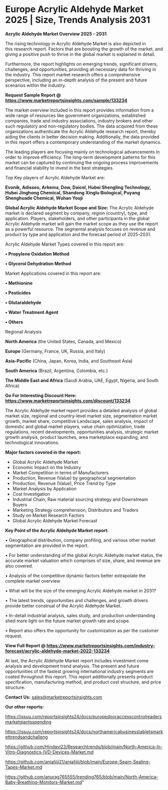  # Europe Acrylic Aldehyde Market 2025 | Size, Trends Analysis 2031

<Strong> Acrylic Aldehyde Market Overview 2025 - 2031</strong>

The rising technology in Acrylic Aldehyde Market is also depicted in this research report. Factors that are boosting the growth of the market, and giving a positive push to thrive in the global market is explained in detail.

Furthermore, the report highlights on emerging trends, significant drivers, challenges, and opportunities, providing all necessary data for thriving in the industry. This report market research offers a comprehensive perspective, including an in-depth analysis of the present and future scenarios within the industry.

<strong>Request Sample Report @ <a href=https://www.marketreportsinsights.com/sample/133234>https://www.marketreportsinsights.com/sample/133234</a></strong>

The market overview included in this report provides information from a wide range of resources like government organizations, established companies, trade and industry associations, industry brokers and other such regulatory and non-regulatory bodies. The data acquired from these organizations authenticate the Acrylic Aldehyde research report, thereby aiding the clients in better decision making. Additionally, the data provided in this report offers a contemporary understanding of the market dynamics.

The leading players are focusing mainly on technological advancements in order to improve efficiency. The long-term development patterns for this market can be captured by continuing the ongoing process improvements and financial stability to invest in the best strategies.

Top Key players of Acrylic Aldehyde Market are:

<strong>Evonik, Adisseo, Arkema, Dow, Daicel, Hubei Shengling Technology, Hubei Jinghong Chemical, Shandong Xinglu Biological, Puyang Shenghuade Chemical, Wuhan Youji</strong>

<strong><b>Global Acrylic Aldehyde Market Scope and Size:</b></strong>
The Acrylic Aldehyde market is declared segment by company, region (country), type, and application. Players, stakeholders, and other participants in the global Acrylic Aldehyde market will gain the market scope as they use the report as a powerful resource. The segmental analysis focuses on revenue and product by type and application and the forecast period of 2025-2031.

Acrylic Aldehyde Market Types covered in this report are:

<strong>• Propylene Oxidation Method

• Glycerol Dehydration Method</strong>

Market Applications covered in this report are:

<strong>• Methionine

• Pesticides

• Glutaraldehyde

• Water Treatment Agent

• Others</strong> 

Regional Analysis

<strong>North America</strong> (the United States, Canada, and Mexico)

<strong>Europe</strong> (Germany, France, UK, Russia, and Italy)

<strong>Asia-Pacific</strong> (China, Japan, Korea, India, and Southeast Asia)

<strong>South America</strong> (Brazil, Argentina, Colombia, etc.)

<strong>The Middle East and Africa</strong> (Saudi Arabia, UAE, Egypt, Nigeria, and South Africa)

<strong>Go For Interesting Discount Here: <a href=https://www.marketreportsinsights.com/discount/133234>https://www.marketreportsinsights.com/discount/133234</a></strong>

The Acrylic Aldehyde market report provides a detailed analysis of global market size, regional and country-level market size, segmentation market growth, market share, competitive Landscape, sales analysis, impact of domestic and global market players, value chain optimization, trade regulations, recent developments, opportunities analysis, strategic market growth analysis, product launches, area marketplace expanding, and technological innovations.

<strong><b>Major factors covered in the report:</b></strong>
<ul>
  <li>Global Acrylic Aldehyde Market </li>
  <li>Economic Impact on the Industry</li>
  <li>Market Competition in terms of Manufacturers</li>
  <li>Production, Revenue (Value) by geographical segmentation</li>
  <li>Production, Revenue (Value), Price Trend by Type</li>
  <li>Market Analysis by Application</li>
  <li>Cost Investigation</li>
  <li>Industrial Chain, Raw material sourcing strategy and Downstream Buyers</li>
  <li>Marketing Strategy comprehension, Distributors and Traders</li>
  <li>Study on Market Research Factors</li>
  <li>Global Acrylic Aldehyde Market Forecast</li>
</ul>

<strong><b>Key Point of the Acrylic Aldehyde Market report:</b></strong>

• Geographical distribution, company profiling, and various other market segmentation are provided in the report.

• For better understanding of the global Acrylic Aldehyde market status, the accurate market valuation which comprises of size, share, and revenue are also covered.

• Analysis of the competitive dynamic factors better extrapolate the complete market overview

• What will be the size of the emerging Acrylic Aldehyde market in 2031?

• The latest trends, opportunities and challenges, and growth drivers provide better construal of the Acrylic Aldehyde Market.

• In-detail industrial analysis, sales study, and production understanding shed more light on the future market growth rate and scope.

• Report also offers the opportunity for customization as per the customer request.

<strong><b>View Full Report @ <a href=https://www.marketreportsinsights.com/industry-forecast/acrylic-aldehyde-market-2022-133234>https://www.marketreportsinsights.com/industry-forecast/acrylic-aldehyde-market-2022-133234</a></b></strong>


At last, the Acrylic Aldehyde Market report includes investment come analysis and development trend analysis. The present and future opportunities of the fastest growing international industry segments are coated throughout this report. This report additionally presents product specification, manufacturing method, and product cost structure, and price structure.

<strong>Contact Us:</strong>
sales@marketreportsinsights.com

<strong>Our other reports:</strong>

<a href=https://issuu.com/reportsinsights24/docs/europedooraccesscontrolreadersmarketgiantsspending>https://issuu.com/reportsinsights24/docs/europedooraccesscontrolreadersmarketgiantsspending</a>

<a href=https://issuu.com/reportsinsights24/docs/northamericabusinesstabletsmarkettrendsandchalleng>https://issuu.com/reportsinsights24/docs/northamericabusinesstabletsmarkettrendsandchalleng</a>

<a href=https://github.com/Hindavi23/Researchtrends/blob/main/North-America-In-Vitro-Diagnostics-IVD-Devices-Market.md>https://github.com/Hindavi23/Researchtrends/blob/main/North-America-In-Vitro-Diagnostics-IVD-Devices-Market.md</a>

<a href=https://github.com/anjaliiii21/anjaliiii/blob/main/Europe-Seam-Sealing-Tapes-Market.md>https://github.com/anjaliiii21/anjaliiii/blob/main/Europe-Seam-Sealing-Tapes-Market.md</a>

<a href=https://github.com/anurag765555/trending765/blob/main/North-America-Baby-Breathing-Monitors-Market.md>https://github.com/anurag765555/trending765/blob/main/North-America-Baby-Breathing-Monitors-Market.md</a>"
